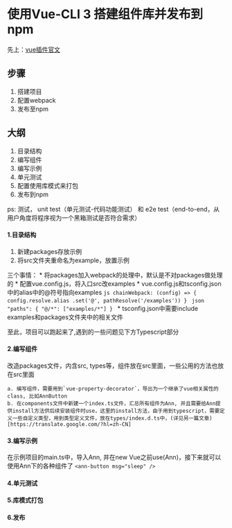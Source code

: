 # 使用Vue-CLI 3 搭建组件库并发布到npm
先上：[vue插件官文](https://cn.vuejs.org/v2/guide/plugins.html)
## 步骤
1. 搭建项目
2. 配置webpack
3. 发布至npm


## 大纲

1. 目录结构
2. 编写组件
3. 编写示例
4. 单元测试
5. 配置使用库模式来打包
6. 发布到npm

ps: 测试， unit test（单元测试-代码功能测试） 和 e2e test（end-to-end，从用户角度将程序视为一个黑箱测试是否符合需求）


#### 1.目录结构

1. 新建packages存放示例
2. 将src文件夹重命名为example，放置示例

三个事情：
    * 将packages加入webpack的处理中，默认是不对packages做处理的
    * 配置vue.config.js，将入口src改examples
    * vue.config.js和tsconfig.json中的alias中的@符号指向examples
    ```js
    chainWebpack: (config) => {
      config.resolve.alias
        .set('@', pathResolve('/examples'))
    }
    ```
    ```json
    "paths": {
      "@/*": ["examples/*"]
    }
    ```
    * tsconfig.json中需要include examples和packages文件夹中的相关文件

至此，项目可以跑起来了,遇到的一些问题见下方Typescript部分

#### 2.编写组件
改造packages文件，内含src, types等，组件放在src里面，一些公用的方法也放在src里面

    a. 编写组件，需要用到`vue-property-decorator`，导出为一个继承了vue相关属性的class, 比如AnnButton
    b. 在components文件中新建一个index.ts文件，汇总所有组件为Ann, 并且需要给Ann提供install方法供后续安装组件时use，这里的install方法，由于用到typescript，需要定义一些自定义类型，用到类型定义文件，放在types/index.d.ts中，(详见另一篇文章)[https://translate.google.com/?hl=zh-CN]


#### 3.编写示例
在示例项目的main.ts中，导入Ann, 并在new Vue之前use(Ann)，接下来就可以使用Ann下的各种组件了
`<ann-button msg="sleep" />`

#### 4.单元测试


#### 5.库模式打包


#### 6.发布




